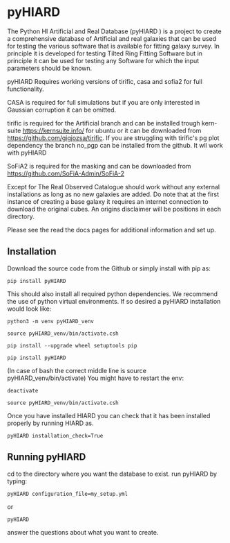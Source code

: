 pyHIARD
=====

The Python HI Artificial and Real Database (pyHIARD ) is a project to create a comprehensive database of Artificial and real galaxies that can be used for testing the various  software that is available for fitting galaxy survey. In principle it is developed for testing Tilted Ring Fitting Software but in principle it can be used for testing any Software for which the input parameters should be known.


pyHIARD Requires working versions of tirific, casa and sofia2  for full functionality.

CASA is required for full simulations but if you are only interested in Gaussian corruption it can be omitted.

tirific is required for the Artificial branch and can be installed trough kern-suite https://kernsuite.info/ for ubuntu or it can be downloaded from https://github.com/gigjozsa/tirific. If you are struggling with tirific's pg plot dependency the branch no_pgp can be installed from the github. It wll work with pyHIARD

SoFiA2 is required for the masking and can be downloaded from https://github.com/SoFiA-Admin/SoFiA-2

Except for The Real Observed Catalogue should work without any external installations as long as no new galaxies are added. Do note that at the first instance of creating a base galaxy it requires an internet connection to download the original cubes. An origins disclaimer will be positions in each directory.

Please see the read the docs pages for additional information and set up.


Installation
----

Download the source code from the Github or simply install with pip as:

  `pip install pyHIARD`

This should also install all required python dependencies. We recommend the use of python virtual environments. If so desired a pyHIARD installation would look like:

  `python3 -m venv pyHIARD_venv`

  `source pyHIARD_venv/bin/activate.csh`

  `pip install --upgrade wheel setuptools pip`

  `pip install pyHIARD`

(In case of bash the correct middle line is 	source pyHIARD_venv/bin/activate)
You might have to restart the env:

  `deactivate`

  `source pyHIARD_venv/bin/activate.csh`

Once you have installed HIARD you can check that it has been installed properly by running HIARD as.

  `pyHIARD installation_check=True`


Running pyHIARD
----

cd to the directory where you want the database to exist.
run pyHIARD by typing:

  `pyHIARD configuration_file=my_setup.yml`

or

  `pyHIARD`

answer the questions about what you want to create.
